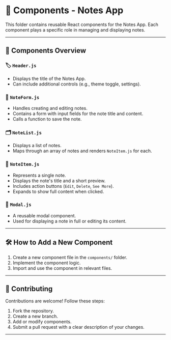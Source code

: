 # 📁 Components - Notes App

This folder contains reusable React components for the Notes App. Each component plays a specific role in managing and displaying notes.

---

## 📌 Components Overview

### 🏷️ `Header.js`
- Displays the title of the Notes App.
- Can include additional controls (e.g., theme toggle, settings).

### 📝 `NoteForm.js`
- Handles creating and editing notes.
- Contains a form with input fields for the note title and content.
- Calls a function to save the note.

### 🗂️ `NoteList.js`
- Displays a list of notes.
- Maps through an array of notes and renders `NoteItem.js` for each.

### 📝 `NoteItem.js`
- Represents a single note.
- Displays the note's title and a short preview.
- Includes action buttons (`Edit`, `Delete`, `See More`).
- Expands to show full content when clicked.

### 🔲 `Modal.js`
- A reusable modal component.
- Used for displaying a note in full or editing its content.

---

## 🛠️ How to Add a New Component
1. Create a new component file in the `components/` folder.
2. Implement the component logic.
3. Import and use the component in relevant files.

---

## 🤝 Contributing
Contributions are welcome! Follow these steps:
1. Fork the repository.
2. Create a new branch.
3. Add or modify components.
4. Submit a pull request with a clear description of your changes.

---
